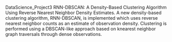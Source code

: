 DataScience_Project3
RNN-DBSCAN: A Density-Based Clustering Algorithm Using Reverse Nearest Neighbor Density Estimates.
A new density-based clustering algorithm, RNN-DBSCAN, is implemented which uses reverse nearest neighbor counts as an estimate of observation density. Clustering is performed using a DBSCAN-like approach based on knearest neighbor graph traversals through dense observations.
